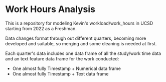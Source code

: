 # Work Hours Analysis
This is a repository for modeling Kevin's workload/work_hours in UCSD starting from 2022 as a Freshman.

Data changes format through out different quarters, becoming more developed and suitable, so merging and some cleaning is needed at first.

Each quarter's data includes one data frame of all the study/work time data and an text feature data frame for the work conducted:
- One almost fully Timestamp + Numerical data frame
- One almost fully Timestamp + Text data frame
